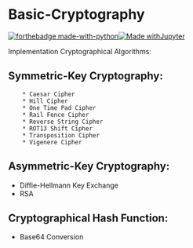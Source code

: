 # Basic-Cryptography

[![forthebadge made-with-python](http://ForTheBadge.com/images/badges/made-with-python.svg)](https://www.python.org/)[![Made withJupyter](https://img.shields.io/badge/Made%20with-Jupyter-orange?style=for-the-badge&logo=Jupyter)](https://jupyter.org/try)

Implementation Cryptographical Algorithms:

## Symmetric-Key Cryptography:

		* Caesar Cipher
		* Hill Cipher
		* One Time Pad Cipher
		* Rail Fence Cipher
		* Reverse String Cipher
		* ROT13 Shift Cipher
		* Transposition Cipher
		* Vigenere Cipher 

## Asymmetric-Key Cryptography:

* Diffie-Hellmann Key Exchange
* RSA

## Cryptographical Hash Function:

* Base64 Conversion


